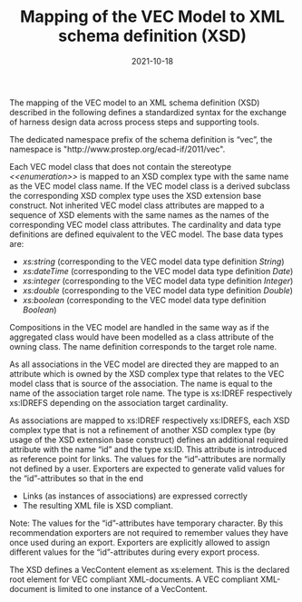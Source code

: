 ﻿---
title: Mapping of the VEC Model to XML schema definition (XSD)
toc: false
type: specs
layout:  package
date: "2021-10-18"
draft: false
specification: VEC
version: 1.2.1
documentType: "Recommendation"
elementType:  Package
menu:
  VEC-1.2.1:    
    parent: xml-representation-of-the-model
    identifier: xml-representation-of-the-model/mapping-of-the-vec-model-to-xml-schema-definition-xsd
    weight: 1012002 

# Prev/next pager order (if `docs_section_pager` enabled in `params.toml`)
weight: 1012002
---
<p> The mapping of the VEC model to an XML schema definition (XSD) described in the following defines a standardized syntax for the exchange of harness design data across process steps and supporting tools.      </p>      <p> The dedicated namespace prefix of the schema definition is &ldquo;vec&rdquo;, the namespace is &quot;http://www.prostep.org/ecad-if/2011/vec&quot;.      </p>      <p> Each VEC model class that does not contain the stereotype <i>&lt;&lt;enumeration&gt;&gt;</i> is mapped to an XSD complex type with the same name as the VEC model class name. If the VEC model class is a derived subclass the corresponding XSD complex type uses the XSD extension base construct. Not inherited VEC model class attributes are mapped to a sequence of XSD elements with the same names as the names of the corresponding VEC model class attributes. The cardinality and data type definitions are defined equivalent to the VEC model. The base data types are:      </p>      <ul>       <li> <i>xs:string</i> (corresponding to the VEC model data type definition <i>String</i>)        </li>       <li> <i>xs:dateTime</i> (corresponding to the VEC model data type definition <i>Date</i>)        </li>       <li> <i>xs:integer</i> (corresponding to the VEC model data type definition <i>Integer</i>)        </li>       <li> <i>xs:double</i> (corresponding to the VEC model data type definition <i>Double</i>)        </li>       <li> <i>xs:boolean</i> (corresponding to the VEC model data type definition <i>Boolean</i>)        </li>     </ul>     <p> Compositions in the VEC model are handled in the same way as if the aggregated class would have been modelled as a class attribute of the owning class. The name definition corresponds to the target role name.      </p>      <p> As all associations in the VEC model are directed they are mapped to an attribute which is owned by the XSD complex type that relates to the VEC model class that is source of the association. The name is equal to the name of the association target role name. The type is xs:IDREF respectively xs:IDREFS depending on the association target cardinality.      </p>      <p> As associations are mapped to xs:IDREF respectively xs:IDREFS, each XSD complex type that is not a refinement of another XSD complex type (by usage of the XSD extension base construct) defines an additional required attribute with the name &ldquo;id&rdquo; and the type xs:ID. This attribute is introduced as reference point for links. The values for the &ldquo;id&rdquo;-attributes are normally not defined by a user. Exporters are expected to generate valid values for the &ldquo;id&rdquo;-attributes so that in the end      </p>      <ul>       <li> Links (as instances of associations) are expressed correctly        </li>       <li> The resulting XML file is XSD compliant.        </li>     </ul>     <p> Note: The values for the &ldquo;id&rdquo;-attributes have temporary character. By this recommendation exporters are not required to remember values they have once used during an export. Exporters are explicitly allowed to assign different values for the &ldquo;id&rdquo;-attributes during every export process.      </p>      <p> The XSD defines a VecContent element as xs:element. This is the declared root element for VEC compliant XML-documents. A VEC compliant XML-document is limited to one instance of a VecContent.      </p>
